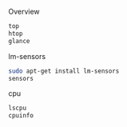 Overview
```bash
top
htop
glance
```


lm-sensors
```bash
sudo apt-get install lm-sensors
sensors
```


cpu
```bash
lscpu
cpuinfo
```
